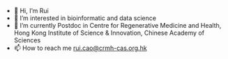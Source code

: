 - 👋 Hi, I’m Rui 
- 👀 I’m interested in bioinformatic and data science
- 🌱 I’m currently Postdoc in Centre for Regenerative Medicine and Health, Hong Kong Institute of Science & Innovation, Chinese Academy of Sciences
- 📫 How to reach me rui.cao@crmh-cas.org.hk

<!---
caorui12/caorui12 is a ✨ special ✨ repository because its `README.md` (this file) appears on your GitHub profile.
You can click the Preview link to take a look at your changes.
--->
